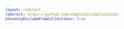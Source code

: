 ```yaml
---
layout: redirect
redirect: https://github.com/simpleid/simpleid/wiki
eleventyExcludeFromCollections: true
---
```

